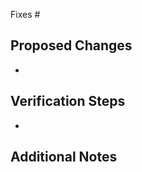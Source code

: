 <!--
Related Pull Request issue (if any)
-->
Fixes #

<!--
Please include what has changed
-->
## Proposed Changes

*

<!--
Steps required to validate your changes
-->
## Verification Steps

*

<!--
Extra information, if any, that might be relevant to the PR
-->
## Additional Notes
